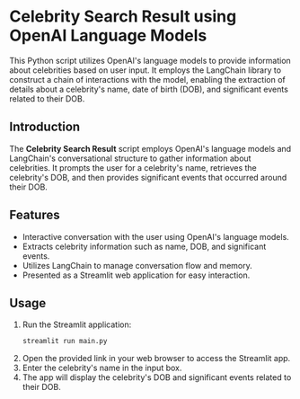 # Celebrity Search Result using OpenAI Language Models

This Python script utilizes OpenAI's language models to provide information about celebrities based on user input. It employs the LangChain library to construct a chain of interactions with the model, enabling the extraction of details about a celebrity's name, date of birth (DOB), and significant events related to their DOB.

## Introduction

The **Celebrity Search Result** script employs OpenAI's language models and LangChain's conversational structure to gather information about celebrities. It prompts the user for a celebrity's name, retrieves the celebrity's DOB, and then provides significant events that occurred around their DOB.

## Features

- Interactive conversation with the user using OpenAI's language models.
- Extracts celebrity information such as name, DOB, and significant events.
- Utilizes LangChain to manage conversation flow and memory.
- Presented as a Streamlit web application for easy interaction.

## Usage
1. Run the Streamlit application:
   ```bash
   streamlit run main.py
2. Open the provided link in your web browser to access the Streamlit app.
3. Enter the celebrity's name in the input box.
4. The app will display the celebrity's DOB and significant events related to their DOB.